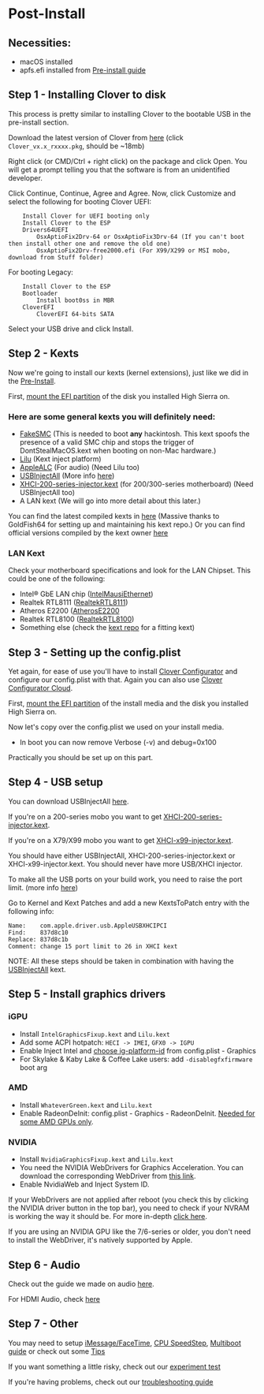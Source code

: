 # Post-Install

## Necessities:
* macOS installed
* apfs.efi installed from [Pre-install guide](Pre-Install.md)

## Step 1 - Installing Clover to disk
This process is pretty similar to installing Clover to the bootable USB in the pre-install section.

Download the latest version of Clover from [here](https://github.com/Dids/clover-builder/releases/latest/) (click `Clover_vx.x_rxxxx.pkg`, should be ~18mb)

Right click (or CMD/Ctrl + right click) on the package and click Open. You will get a prompt telling you that the software is from an unidentified developer.

Click Continue, Continue, Agree and Agree. Now, click Customize and select the following for booting Clover UEFI:
```
    Install Clover for UEFI booting only
    Install Clover to the ESP
    Drivers64UEFI
        OsxAptioFix2Drv-64 or OsxAptioFix3Drv-64 (If you can't boot then install other one and remove the old one)
        OsxAptioFix2Drv-free2000.efi (For X99/X299 or MSI mobo, download from Stuff folder)
```

For booting Legacy:
```
    Install Clover to the ESP
    Bootloader
        Install boot0ss in MBR
    CloverEFI
        CloverEFI 64-bits SATA
```

Select your USB drive and click Install.

## Step 2 - Kexts
Now we're going to install our kexts (kernel extensions), just like we did in the [Pre-Install](Pre-Install.md#step-3---downloading-kexts).

First, [mount the EFI partition](Tips.md#how-to-mount-efi) of the disk you installed High Sierra on.

### Here are some general kexts you will definitely need:
* [FakeSMC](https://bitbucket.org/RehabMan/os-x-fakesmc-kozlek/downloads/) (This is needed to boot **any** hackintosh. This kext spoofs the presence of a valid SMC chip and stops the trigger of DontStealMacOS.kext when booting on non-Mac hardware.)
* [Lilu](https://github.com/vit9696/Lilu/releases) (Kext inject platform)
* [AppleALC](https://github.com/vit9696/AppleALC/releases) (For audio) (Need Lilu too)
* [USBInjectAll](https://bitbucket.org/RehabMan/os-x-usb-inject-all/downloads/) (More info [here](.Tips.md#usbinjectall))
* [XHCI-200-series-injector.kext](https://github.com/piiiggg/Ramblings-of-a-hackintosher-High-Sierra/blob/master/Stuff/XHCI-200-series-injector.kext.zip) (for 200/300-series motherboard) (Need USBInjectAll too)
* A LAN kext (We will go into more detail about this later.)

You can find the latest compiled kexts in [here](https://1drv.ms/f/s!AiP7m5LaOED-mo9XA4Ml-69cwAsikQ) (Massive thanks to GoldFish64 for setting up and maintaining his kext repo.)
Or you can find official versions compiled by the kext owner [here](https://docs.google.com/spreadsheets/d/1WQ87XQKgJVPPub_CbjoHsUscgyxrGg3DWzZz7Nnf_RU/)

### LAN Kext
Check your motherboard specifications and look for the LAN Chipset. This could be one of the following:
* Intel® GbE LAN chip ([IntelMausiEthernet](http://www.insanelymac.com/forum/files/file/396-intelmausiethernet/))
* Realtek RTL8111 ([RealtekRTL8111](http://www.insanelymac.com/forum/files/file/88-realtekrtl8111-binary/))
* Atheros E2200 ([AtherosE2200](http://www.insanelymac.com/forum/files/file/313-atherose2200ethernet/)
* Realtek RTL8100 ([RealtekRTL8100](http://www.insanelymac.com/forum/files/file/259-realtekrtl8100-binary/))
* Something else (check the [kext repo](https://1drv.ms/f/s!AiP7m5LaOED-mo9XA4Ml-69cwAsikQ) for a fitting kext)

## Step 3 - Setting up the config.plist
Yet again, for ease of use you'll have to install [Clover Configurator](http://mackie100projects.altervista.org/download-clover-configurator/) and configure our config.plist with that. Again you can also use [Clover Configurator Cloud](http://cloudclovereditor.altervista.org/cce/index.php). 

First, [mount the EFI partition](Tips.md#how-to-mount-efi) of the install media and the disk you installed High Sierra on.

Now let's copy over the config.plist we used on your install media.

* In boot you can now remove Verbose (-v) and debug=0x100

Practically you should be set up on this part.

## Step 4 - USB setup
You can download USBInjectAll [here](https://bitbucket.org/RehabMan/os-x-usb-inject-all/downloads/).

If you're on a 200-series mobo you want to get [XHCI-200-series-injector.kext](https://github.com/RehabMan/OS-X-USB-Inject-All/tree/master/XHCI-200-series-injector.kext/Contents).

If you're on a X79/X99 mobo you want to get [XHCI-x99-injector.kext](https://github.com/RehabMan/OS-X-USB-Inject-All/tree/master/XHCI-x99-injector.kext/Contents).

You should have either USBInjectAll, XHCI-200-series-injector.kext or XHCI-x99-injector.kext. You should never have more USB/XHCI injector.

To make all the USB ports on your build work, you need to raise the port limit. (more info [here](Tips.md#usbinjectall))

Go to Kernel and Kext Patches and add a new KextsToPatch entry with the following info:
```
Name:    com.apple.driver.usb.AppleUSBXHCIPCI
Find:    837d8c10
Replace: 837d8c1b
Comment: change 15 port limit to 26 in XHCI kext
```

NOTE: All these steps should be taken in combination with having the [USBInjectAll](https://github.com/RehabMan/OS-X-USB-Inject-All) kext.

## Step 5 - Install graphics drivers
### iGPU

- Install `IntelGraphicsFixup.kext` and `Lilu.kext`
- Add some ACPI hotpatch: `HECI -> IMEI`, `GFX0 -> IGPU`
- Enable Inject Intel and [choose ig-platform-id](ig-platform-id.md) from config.plist - Graphics
- For Skylake & Kaby Lake & Coffee Lake users: add `-disablegfxfirmware` boot arg

### AMD

- Install `WhateverGreen.kext` and `Lilu.kext`
- Enable RadeonDeInit: config.plist - Graphics - RadeonDeInit. [Needed for some AMD GPUs only](https://www.tonymacx86.com/threads/radeon-compatibility-guide-ati-amd-graphics-cards.171291/).

### NVIDIA

- Install `NvidiaGraphicsFixup.kext` and `Lilu.kext`
- You need the NVIDIA WebDrivers for Graphics Acceleration. You can download the corresponding WebDriver from [this link](https://cookiemonster.pro/nvidia_driver_table).
- Enable NvidiaWeb and Inject System ID.

If your WebDrivers are not applied after reboot (you check this by clicking the NVIDIA driver button in the top bar), you need to check if your NVRAM is working the way it should be. For more in-depth [click here](Tips,md#nvidia-web-drivers-not-kicking-in).

If you are using an NVIDIA GPU like the 7/6-series or older, you don't need to install the WebDriver, it's natively supported by Apple.

## Step 6 - Audio
Check out the guide we made on audio [here](Audio.md).

For HDMI Audio, check [here](HDMI-Audio.md)

## Step 7 - Other

You may need to setup [iMessage/FaceTime](iMessage.md), [CPU SpeedStep](Speedstep.md), [Multiboot guide](Multiboot.md) or check out some [Tips](Tips.md)

If you want something a little risky, check out our [experiment test](Experiment.md)

If you're having problems, check out our [troubleshooting guide](Troubleshooting.md)
